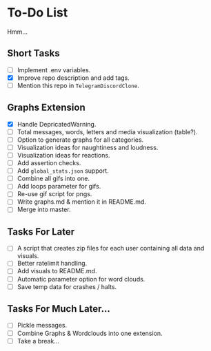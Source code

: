 # To-Do List

Hmm...

## Short Tasks

- [ ] Implement .env variables.
- [X] Improve repo description and add tags.
- [ ] Mention this repo in `TelegramDiscordClone`.

## Graphs Extension

- [X] Handle DepricatedWarning.
- [ ] Total messages, words, letters and media visualization (table?).
- [ ] Option to generate graphs for all categories.
- [ ] Visualization ideas for naughtiness and loudness.
- [ ] Visualization ideas for reactions.
- [ ] Add assertion checks.
- [ ] Add `global_stats.json` support.
- [ ] Combine all gifs into one.
- [ ] Add loops parameter for gifs.
- [ ] Re-use gif script for pngs.
- [ ] Write graphs.md & mention it in README.md.
- [ ] Merge into master.

## Tasks For Later

- [ ] A script that creates zip files for each user containing all data and visuals.
- [ ] Better ratelimit handling.
- [ ] Add visuals to README.md.
- [ ] Automatic parameter option for word clouds.
- [ ] Save temp data for crashes / halts.

## Tasks For Much Later...

- [ ] Pickle messages.
- [ ] Combine Graphs & Wordclouds into one extension.
- [ ] Take a break...
